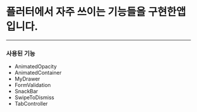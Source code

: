 # 플러터에서 자주 쓰이는 기능들을 구현한앱입니다. 
---
### 사용된 기능 
- AnimatedOpacity
- AnimatedContainer
- MyDrawer
- FormValidation
- SnackBar
- SwipeToDismiss
- TabController


